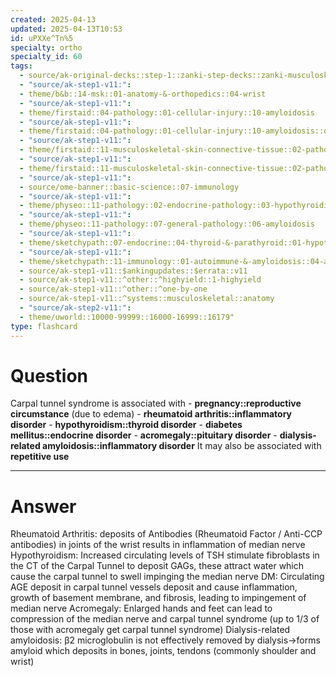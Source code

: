 ```yaml
---
created: 2025-04-13
updated: 2025-04-13T10:53
id: uPXXe^Tn%5
specialty: ortho
specialty_id: 60
tags:
  - source/ak-original-decks::step-1::zanki-step-decks::zanki-musculoskeletal::musculoskeletal-anatomy/physio-(nutricionado)
  - "source/ak-step1-v11:": 
  - theme/b&b::14-msk::01-anatomy-&-orthopedics::04-wrist
  - "source/ak-step1-v11:": 
  - theme/firstaid::04-pathology::01-cellular-injury::10-amyloidosis
  - "source/ak-step1-v11:": 
  - theme/firstaid::04-pathology::01-cellular-injury::10-amyloidosis::dialysis-associated-amyloidosis
  - "source/ak-step1-v11:": 
  - theme/firstaid::11-musculoskeletal-skin-connective-tissue::02-pathology::02-wrist-&-hand-injuries
  - "source/ak-step1-v11:": 
  - theme/firstaid::11-musculoskeletal-skin-connective-tissue::02-pathology::02-wrist-&-hand-injuries::carpal-tunnel-syndrome
  - "source/ak-step1-v11:": 
  - source/ome-banner::basic-science::07-immunology
  - "source/ak-step1-v11:": 
  - theme/physeo::11-pathology::02-endocrine-pathology::03-hypothyroidism
  - "source/ak-step1-v11:": 
  - theme/physeo::11-pathology::07-general-pathology::06-amyloidosis
  - "source/ak-step1-v11:": 
  - theme/sketchypath::07-endocrine::04-thyroid-&-parathyroid::01-hypothyroidism:-overview-&-hashimotos-thyroiditis
  - "source/ak-step1-v11:": 
  - theme/sketchypath::11-immunology::01-autoimmune-&-amyloidosis::04-amyloidosis
  - source/ak-step1-v11::$ankingupdates::$errata::v11
  - source/ak-step1-v11::^other::^highyield::1-highyield
  - source/ak-step1-v11::^other::^one-by-one
  - source/ak-step1-v11::^systems::musculoskeletal::anatomy
  - "source/ak-step2-v11:": 
  - theme/uworld::10000-99999::16000-16999::16179"
type: flashcard
---
```


# Question
Carpal tunnel syndrome is associated with  - **pregnancy::reproductive circumstance** (due to edema) - **rheumatoid arthritis::inflammatory disorder** - **hypothyroidism::thyroid disorder** - **diabetes mellitus::endocrine disorder** - **acromegaly::pituitary disorder** - **dialysis-related amyloidosis::inflammatory disorder**   It may also be associated with **repetitive use**

---

# Answer
Rheumatoid Arthritis: deposits of Antibodies (Rheumatoid Factor / Anti-CCP antibodies) in joints of the wrist results in inflammation of median nerve    Hypothyroidism: Increased circulating levels of TSH stimulate fibroblasts in the CT of the Carpal Tunnel to deposit GAGs, these attract water which cause the carpal tunnel to swell impinging the median nerve   DM: Circulating AGE deposit in carpal tunnel vessels deposit and cause inflammation, growth of basement membrane, and fibrosis, leading to impingement of median nerve   Acromegaly: Enlarged hands and feet can lead to compression of the median nerve and carpal tunnel syndrome (up to 1/3 of those with acromegaly get carpal tunnel syndrome)   Dialysis-related amyloidosis: β2 microglobulin is not effectively removed by dialysis→forms amyloid which deposits in bones, joints, tendons (commonly shoulder and wrist)